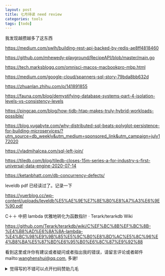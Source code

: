 ```yaml
---
layout: post
title: 七月待读 need review 
categories: tools
tags: [todo]
---
```

  



我发现越攒越多了这东西



https://medium.com/swlh/building-rest-api-backed-by-redis-ae8ff4818460

https://github.com/mhewedy-playground/RecipeAPI/blob/master/main.go



https://tech.marksblogg.com/omnisci-macos-macbookpro-mbp.html

https://medium.com/google-cloud/spanners-sql-story-79bda8bb632d

https://zhuanlan.zhihu.com/p/141891855

https://fauna.com/blog/demystifying-database-systems-part-4-isolation-levels-vs-consistency-levels

https://pingcap.com/blog/how-tidb-htap-makes-truly-hybrid-workloads-possible/

https://blog.yugabyte.com/why-distributed-sql-beats-polyglot-persistence-for-building-microservices/?utm_source=db_weekly&utm_medium=sponsored_link&utm_campaign=july172020

https://vladmihalcea.com/sql-left-join/

https://tiledb.com/blog/tiledb-closes-15m-series-a-for-industry-s-first-universal-data-engine-2020-07-14

https://ketanbhatt.com/db-concurrency-defects/



leveldb pdf 已经读过了。记录一下

https://yuerblog.cc/wp-content/uploads/leveldb%E5%AE%9E%E7%8E%B0%E8%A7%A3%E6%9E%90.pdf

C＋＋ 中把 lambda 优雅地转化为函数指针 · Terark/terarkdb Wiki

https://github.com/Terark/terarkdb/wiki/C%EF%BC%8B%EF%BC%8B-%E4%B8%AD%E6%8A%8A-lambda-%E4%BC%98%E9%9B%85%E5%9C%B0%E8%BD%AC%E5%8C%96%E4%B8%BA%E5%87%BD%E6%95%B0%E6%8C%87%E9%92%88


看到这里或许你有建议或者疑问或者指出我的错误，请留言评论或者邮件mailto:wanghenshui@qq.com, 多谢! 
<details>
<summary>觉得写的不错可以点开扫码赞助几毛</summary>
<img src="https://wanghenshui.github.io/assets/wepay.png" alt="微信转账">
</details>